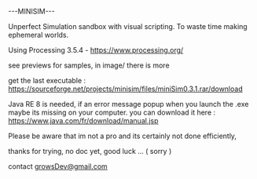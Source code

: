 
---MINISIM---

Unperfect Simulation sandbox with visual scripting. To waste time making ephemeral worlds.

Using Processing 3.5.4  -  https://www.processing.org/

see previews for samples, in image/ there is more

get the last executable :
https://sourceforge.net/projects/minisim/files/miniSim0.3.1.rar/download

Java RE 8 is needed, if an error message popup when you launch the .exe maybe its missing on your computer. you can download it here : https://www.java.com/fr/download/manual.jsp

Please be aware that im not a pro and its certainly not done efficiently, 

thanks for trying, no doc yet, good luck ... 	( sorry )

contact growsDev@gmail.com
